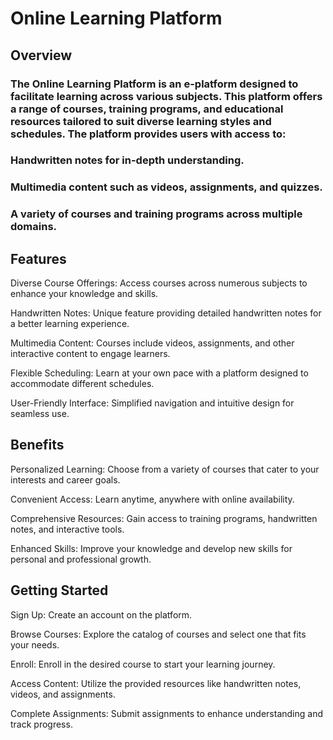 # Online Learning Platform

## Overview

### The Online Learning Platform is an e-platform designed to facilitate learning across various subjects. This platform offers a range of courses, training programs, and educational resources tailored to suit diverse learning styles and schedules. The platform provides users with access to:

### Handwritten notes for in-depth understanding.

### Multimedia content such as videos, assignments, and quizzes.
### A variety of courses and training programs across multiple domains.

## Features

Diverse Course Offerings: Access courses across numerous subjects to enhance your knowledge and skills.

Handwritten Notes: Unique feature providing detailed handwritten notes for a better learning experience.

Multimedia Content: Courses include videos, assignments, and other interactive content to engage learners.

Flexible Scheduling: Learn at your own pace with a platform designed to accommodate different schedules.

User-Friendly Interface: Simplified navigation and intuitive design for seamless use.

## Benefits

Personalized Learning: Choose from a variety of courses that cater to your interests and career goals.

Convenient Access: Learn anytime, anywhere with online availability.

Comprehensive Resources: Gain access to training programs, handwritten notes, and interactive tools.

Enhanced Skills: Improve your knowledge and develop new skills for personal and professional growth.

## Getting Started

Sign Up: Create an account on the platform.

Browse Courses: Explore the catalog of courses and select one that fits your needs.

Enroll: Enroll in the desired course to start your learning journey.

Access Content: Utilize the provided resources like handwritten notes, videos, and assignments.

Complete Assignments: Submit assignments to enhance understanding and track progress.
